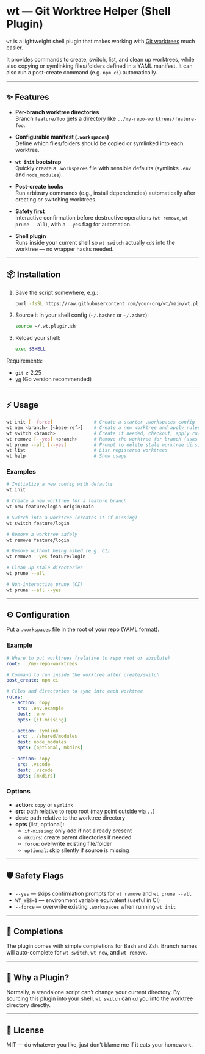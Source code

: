 # wt — Git Worktree Helper (Shell Plugin)

`wt` is a lightweight shell plugin that makes working with [Git worktrees](https://git-scm.com/docs/git-worktree) much easier.

It provides commands to create, switch, list, and clean up worktrees, while also copying or symlinking files/folders defined in a YAML manifest. It can also run a post-create command (e.g. `npm ci`) automatically.

---

## ✨ Features

- **Per-branch worktree directories**  
  Branch `feature/foo` gets a directory like `../my-repo-worktrees/feature-foo`.

- **Configurable manifest (`.workspaces`)**  
  Define which files/folders should be copied or symlinked into each worktree.

- **`wt init` bootstrap**  
  Quickly create a `.workspaces` file with sensible defaults (symlinks `.env` and `node_modules`).

- **Post-create hooks**  
  Run arbitrary commands (e.g., install dependencies) automatically after creating or switching worktrees.

- **Safety first**  
  Interactive confirmation before destructive operations (`wt remove`, `wt prune --all`), with a `--yes` flag for automation.

- **Shell plugin**  
  Runs inside your current shell so `wt switch` actually `cd`s into the worktree — no wrapper hacks needed.

---

## 📦 Installation

1. Save the script somewhere, e.g.:

   ```bash
   curl -fsSL https://raw.githubusercontent.com/your-org/wt/main/wt.plugin.sh -o ~/.wt.plugin.sh
   ```

2. Source it in your shell config (`~/.bashrc` or `~/.zshrc`):

   ```bash
   source ~/.wt.plugin.sh
   ```

3. Reload your shell:

   ```bash
   exec $SHELL
   ```

Requirements:  
- `git` ≥ 2.25  
- [`yq`](https://github.com/mikefarah/yq) (Go version recommended)  

---

## ⚡ Usage

```bash
wt init [--force]               # Create a starter .workspaces config
wt new <branch> [<base-ref>]    # Create a new worktree and apply rules
wt switch <branch>              # Create if needed, checkout, apply rules, cd into it
wt remove [--yes] <branch>      # Remove the worktree for branch (asks to confirm)
wt prune --all [--yes]          # Prompt to delete stale worktree dirs; prunes registry
wt list                         # List registered worktrees
wt help                         # Show usage
```

### Examples

```bash
# Initialize a new config with defaults
wt init

# Create a new worktree for a feature branch
wt new feature/login origin/main

# Switch into a worktree (creates it if missing)
wt switch feature/login

# Remove a worktree safely
wt remove feature/login

# Remove without being asked (e.g. CI)
wt remove --yes feature/login

# Clean up stale directories
wt prune --all

# Non-interactive prune (CI)
wt prune --all --yes
```

---

## ⚙️ Configuration

Put a `.workspaces` file in the root of your repo (YAML format).

### Example

```yaml
# Where to put worktrees (relative to repo root or absolute)
root: ../my-repo-worktrees

# Command to run inside the worktree after create/switch
post_create: npm ci

# Files and directories to sync into each worktree
rules:
  - action: copy
    src: .env.example
    dest: .env
    opts: [if-missing]

  - action: symlink
    src: ../shared/modules
    dest: node_modules
    opts: [optional, mkdirs]

  - action: copy
    src: .vscode
    dest: .vscode
    opts: [mkdirs]
```

### Options

- **action**: `copy` or `symlink`
- **src**: path relative to repo root (may point outside via `..`)
- **dest**: path relative to the worktree directory
- **opts** (list, optional):
  - `if-missing`: only add if not already present
  - `mkdirs`: create parent directories if needed
  - `force`: overwrite existing file/folder
  - `optional`: skip silently if source is missing

---

## 🛡 Safety Flags

- `--yes` — skips confirmation prompts for `wt remove` and `wt prune --all`
- `WT_YES=1` — environment variable equivalent (useful in CI)
- `--force` — overwrite existing `.workspaces` when running `wt init`

---

## 🧩 Completions

The plugin comes with simple completions for Bash and Zsh. Branch names will auto-complete for `wt switch`, `wt new`, and `wt remove`.

---

## 🚀 Why a Plugin?

Normally, a standalone script can’t change your current directory. By sourcing this plugin into your shell, `wt switch` can `cd` you into the worktree directory directly.

---

## 📖 License

MIT — do whatever you like, just don’t blame me if it eats your homework.
